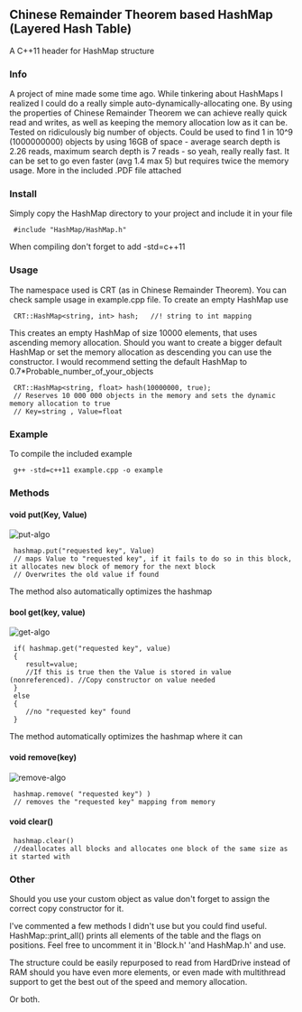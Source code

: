 ## Chinese Remainder Theorem based HashMap (Layered Hash Table)
A C++11 header for HashMap structure

### Info
A project of mine made some time ago. While tinkering about HashMaps I realized I could do a really simple auto-dynamically-allocating one.
By using the properties of Chinese Remainder Theorem we can achieve really quick read and writes, as well as keeping the memory allocation low as it can be.
Tested on ridiculously big number of objects. Could be used to find 1 in 10^9 (1000000000) objects by using 16GB of space - average search depth is 2.26 reads, maximum search depth is 7 reads - so yeah, really really fast.
It can be set to go even faster (avg 1.4 max 5) but requires twice the memory usage.
More in the included .PDF file attached

### Install
Simply copy the HashMap directory to your project and include it in your file
```
 #include "HashMap/HashMap.h"
```
When compiling don't forget to add -std=c++11

### Usage
The namespace used is CRT (as in Chinese Remainder Theorem). You can check sample usage in example.cpp file.
To create an empty HashMap use
```
 CRT::HashMap<string, int> hash;   //! string to int mapping
```
This creates an empty HashMap of size 10000 elements, that uses ascending memory allocation.
Should you want to create a bigger default HashMap or set the memory allocation as descending you can use the constructor. I would recommend setting the default HashMap to 0.7*Probable_number_of_your_objects
```
 CRT::HashMap<string, float> hash(10000000, true); 
 // Reserves 10 000 000 objects in the memory and sets the dynamic memory allocation to true
 // Key=string , Value=float
```

### Example
To compile the included example
```
 g++ -std=c++11 example.cpp -o example
```
### Methods

#### void put(Key, Value)

![put-algo](https://media.giphy.com/media/l0HU80R2IakhMiHx6/giphy.gif)

```
 hashmap.put("requested key", Value)
 // maps Value to "requested key", if it fails to do so in this block, it allocates new block of memory for the next block
 // Overwrites the old value if found
```
The method also automatically optimizes the hashmap

#### bool get(key, value)

![get-algo](https://media.giphy.com/media/xULW8rG1DfPxX80zDy/giphy.gif)

```
 if( hashmap.get("requested key", value)
 {
	result=value;
	//If this is true then the Value is stored in value (nonreferenced). //Copy constructor on value needed
 }
 else
 {
	//no "requested key" found
 }
```
The method automatically optimizes the hashmap where it can

#### void remove(key)

![remove-algo](https://media.giphy.com/media/3oFzmoYSgunnyNYZbO/giphy.gif)

```
 hashmap.remove( "requested key") )
 // removes the "requested key" mapping from memory
```
#### void clear()
```
 hashmap.clear()
 //deallocates all blocks and allocates one block of the same size as it started with
```

### Other
Should you use your custom object as value don't forget to assign the correct copy constructor for it.

I've commented a few methods I didn't use but you could find useful. HashMap::print_all() prints all elements of the table and the flags on positions. Feel free to uncomment it in 'Block.h' 'and HashMap.h' and use.

The structure could be easily repurposed to read from HardDrive instead of RAM should you have even more elements, or even made with multithread support to get the best out of the speed and memory allocation.

Or both.